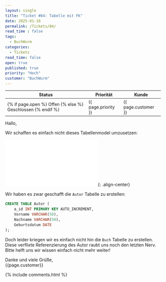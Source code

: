 ```yaml
---
layout: single
title: "Ticket #84: Tabelle mit FK"
date: 2025-01-16
permalink: /Tickets/84/
read_time : false
tags:
  - BuchWurm
categories:
  - Tickets
read_time: false
open: true
published: true
priority: "Hoch"
customer: "BuchWurm"
---
```


| Status | Priorität | Kunde |
|--------|----------|--------|
| {% if page.open %} Offen {% else %} Geschlossen {% endif %} | {{ page.priority }} | {{ page.customer }} |


Hallo,

Wir schaffen es einfach nicht dieses Tabellenmodel umzusetzen:

![image-center](/assets/images/84_tbModel.pdf){: .align-center}

Wir haben es zwar geschafft die `Autor` Tabelle zu erstellen:
```sql
CREATE TABLE Autor (
    a_id INT PRIMARY KEY AUTO_INCREMENT,
    Vorname VARCHAR(50),
    Nachname VARCHAR(50),
    Geburtsdatum DATE
);
```
Doch leider kriegen wir es einfach nicht hin die `Buch` Tabelle zu erstellen.
Diese verflixte Referenzierung des Autor raubt uns noch den letzten Nerv.
Bitte helft uns wir wissen einfach nicht mehr weiter!

Danke und viele Grüße,  
{{page.customer}}

{% include comments.html %}